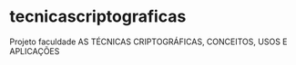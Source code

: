 # tecnicascriptograficas
Projeto faculdade AS TÉCNICAS CRIPTOGRÁFICAS, CONCEITOS, USOS E APLICAÇÕES
